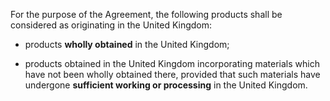 For the purpose of the Agreement, the following products shall be considered as originating in the United Kingdom:

- products **wholly obtained** in the United Kingdom;

- products obtained in the United Kingdom incorporating materials which have not been wholly obtained there, provided that such materials have undergone **sufficient working or processing** in the United Kingdom.
